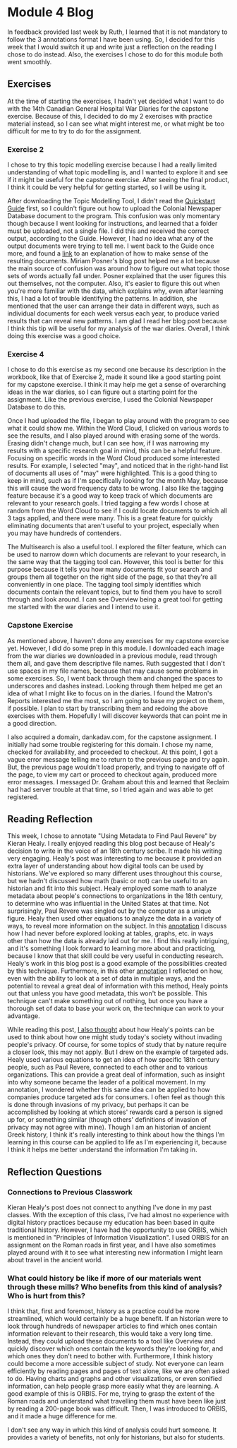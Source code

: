 # Module 4 Blog

In feedback provided last week by Ruth, I learned that it is not mandatory to follow the 3 annotations format I have been using. So, I decided for this week that I would switch it up and write just a reflection on the reading I chose to do instead. Also, the exercises I chose to do for this module both went smoothly.

## Exercises

At the time of starting the exercises, I hadn't yet decided what I want to do with the 14th Canadian General Hospital War Diaries for the capstone exercise. Because of this, I decided to do my 2 exercises with practice material instead, so I can see what might interest me, or what might be too difficult for me to try to do for the assignment.

### Exercise 2

I chose to try this topic modelling exercise because I had a really limited understanding of what topic modelling is, and I wanted to explore it and see if it might be useful for the capstone exercise. After seeing the final product, I think it could be very helpful for getting started, so I will be using it. 

After downloading the Topic Modelling Tool, I didn't read the [Quickstart Guide](https://senderle.github.io/topic-modeling-tool/documentation/2017/01/06/quickstart.html) first, so I couldn't figure out how to upload the Colonial Newspaper Database document to the program. This confusion was only momentary though because I went looking for instructions, and learned that a folder must be uploaded, not a single file. I did this and received the correct output, according to the Guide. However, I had no idea what any of the output documents were trying to tell me. I went back to the Guide once more, and found a [link](http://miriamposner.com/blog/very-basic-strategies-for-interpreting-results-from-the-topic-modeling-tool/) to an explanation of how to make sense of the resulting documents. Miriam Posner's blog post helped me a lot because the main source of confusion was around how to figure out what topic those sets of words actually fall under. Posner explained that the user figures this out themselves, not the computer. Also, it's easier to figure this out when you're more familiar with the data, which explains why, even after learning this, I had a lot of trouble identifying the patterns. In addition, she mentioned that the user can arrange their data in different ways, such as individual documents for each week versus each year, to produce varied results that can reveal new patterns. I am glad I read her blog post because I think this tip will be useful for my analysis of the war diaries. Overall, I think doing this exercise was a good choice.

### Exercise 4

I chose to do this exercise as my second one because its description in the workbook, like that of Exercise 2, made it sound like a good starting point for my capstone exercise. I think it may help me get a sense of overarching ideas in the war diaries, so I can figure out a starting point for the assignment. Like the previous exercise, I used the Colonial Newspaper Database to do this. 

Once I had uploaded the file, I began to play around with the program to see what it could show me. Within the Word Cloud, I clicked on various words to see the results, and I also played around with erasing some of the words. Erasing didn't change much, but I can see how, if I was narrowing my results with a specific research goal in mind, this can be a helpful feature. Focusing on specific words in the Word Cloud produced some interested results. For example, I selected "may", and noticed that in the right-hand list of documents all uses of "may" were highlighted. This is a good thing to keep in mind, such as if I'm specifically looking for the month May, because this will cause the word frequency data to be wrong. I also like the tagging feature because it's a good way to keep track of which documents are relevant to your research goals. I tried tagging a few words I chose at random from the Word Cloud to see if I could locate documents to which all 3 tags applied, and there were many. This is a great feature for quickly eliminating documents that aren't useful to your project, especially when you may have hundreds of contenders. 

The Multisearch is also a useful tool. I explored the filter feature, which can be used to narrow down which documents are relevant to your research, in the same way that the tagging tool can. However, this tool is better for this purpose because it tells you how many documents fit your search and groups them all together on the right side of the page, so that they're all conveniently in one place. The tagging tool simply identifies which documents contain the relevant topics, but to find them you have to scroll through and look around. I can see Overview being a great tool for getting me started with the war diaries and I intend to use it.

### Capstone Exercise

As mentioned above, I haven't done any exercises for my capstone exercise yet. However, I did do some prep in this module. I downloaded each image from the war diaries we downloaded in a previous module, read through them all, and gave them descriptive file names. Ruth suggested that I don't use spaces in my file names, because that may cause some problems in some exercises. So, I went back through them and changed the spaces to underscores and dashes instead. Looking through them helped me get an idea of what I might like to focus on in the diaries. I found the Matron's Reports interested me the most, so I am going to base my project on them, if possible. I plan to start by transcribing them and redoing the above exercises with them. Hopefully I will discover keywords that can point me in a good direction.

I also acquired a domain, dankadav.com, for the capstone assignment. I initially had some trouble registering for this domain. I chose my name, checked for availability, and proceeded to checkout. At this point, I got a vague error message telling me to return to the previous page and try again. But, the previous page wouldn't load properly, and trying to navigate off of the page, to view my cart or proceed to checkout again, produced more error messages. I messaged Dr. Graham about this and learned that Reclaim had had server trouble at that time, so I tried again and was able to get registered.

## Reading Reflection

This week, I chose to annotate "Using Metadata to Find Paul Revere" by Kieran Healy. I really enjoyed reading this blog post because of Healy's decision to write in the voice of an 18th century scribe. It made his writing very engaging. Healy's post was interesting to me because it provided an extra layer of understanding about how digital tools can be used by historians. We've explored so many different uses throughout this course, but we hadn't discussed how math (basic or not) can be useful to an historian and fit into this subject. Healy employed some math to analyze metadata about people's connections to organizations in the 18th century, to determine who was influential in the United States at that time. Not surprisingly, Paul Revere was singled out by the computer as a unique figure. Healy then used other equations to analyze the data in a variety of ways, to reveal more information on the subject. In this [annotation](https://hyp.is/ryqGHIexEembrMsyEBQQtw/kieranhealy.org/blog/archives/2013/06/09/using-metadata-to-find-paul-revere/) I discuss how I had never before explored looking at tables, graphs, etc. in ways other than how the data is already laid out for me. I find this really intriguing, and it's something I look forward to learning more about and practicing, because I know that that skill could be very useful in conducting research. Healy's work in this blog post is a good example of the possibilities created by this technique. Furthermore, in this other [annotation](https://hyp.is/zQO_PofcEemrOM8Npm6YMQ/kieranhealy.org/blog/archives/2013/06/09/using-metadata-to-find-paul-revere/) I reflected on how, even with the ability to look at a set of data in multiple ways, and the potential to reveal a great deal of information with this method, Healy points out that unless you have good metadata, this won't be possible. This technique can't make something out of nothing, but once you have a thorough set of data to base your work on, the technique can work to your advantage. 

While reading this post, [I also thought](https://hyp.is/YOEKCoe0Eem3eIMxeGZy4g/kieranhealy.org/blog/archives/2013/06/09/using-metadata-to-find-paul-revere/) about how Healy's points can be used to think about how one might study today's society without invading people's privacy. Of course, for some topics of study that by nature require a closer look, this may not apply. But I drew on the example of targeted ads. Healy used various equations to get an idea of how specific 18th century people, such as Paul Revere, connected to each other and to various organizations. This can provide a great deal of information, such as insight into why someone became the leader of a political movement. In my annotation, I wondered whether this same idea can be applied to how companies produce targeted ads for consumers. I often feel as though this is done through invasions of my privacy, but perhaps it can be accomplished by looking at which stores' rewards card a person is signed up for, or something similar (though others' definitions of invasion of privacy may not agree with mine). Though I am an historian of ancient Greek history, I think it's really interesting to think about how the things I'm learning in this course can be applied to life as I'm experiencing it, because I think it helps me better understand the information I'm taking in. 

## Reflection Questions

### Connections to Previous Classwork

Kieran Healy's post does not connect to anything I've done in my past classes. With the exception of this class, I've had almost no experience with digital history practices because my education has been based in quite traditional history. However, I have had the opportunity to use ORBIS, which is mentioned in "Principles of Information Visualization". I used ORBIS for an assignment on the Roman roads in first year, and I have also sometimes played around with it to see what interesting new information I might learn about travel in the ancient world.

### What could history be like if more of our materials went through these mills? Who benefits from this kind of analysis? Who is hurt from this?

I think that, first and foremost, history as a practice could be more streamlined, which would certainly be a huge benefit. If an historian were to look through hundreds of newspaper articles to find which ones contain information relevant to their research, this would take a very long time. Instead, they could upload these documents to a tool like Overview and quickly discover which ones contain the keywords they're looking for, and which ones they don't need to bother with. Furthermore, I think history could become a more accessible subject of study. Not everyone can learn efficiently by reading pages and pages of text alone, like we are often asked to do. Having charts and graphs and other visualizations, or even sonified information, can help people grasp more easily what they are learning. A good example of this is ORBIS. For me, trying to grasp the extent of the Roman roads and understand what travelling them must have been like just by reading a 200-page book was difficult. Then, I was introduced to ORBIS, and it made a huge difference for me. 

I don't see any way in which this kind of analysis could hurt someone. It provides a variety of benefits, not only for historians, but also for students.
